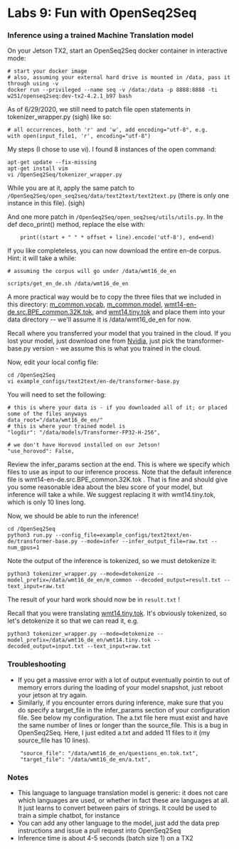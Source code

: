 # Labs 9: Fun with OpenSeq2Seq

### Inference using a trained Machine Translation model

On your Jetson TX2, start an OpenSeq2Seq docker container in interactive mode:
```
# start your docker image
# also, assuming your external hard drive is mounted in /data, pass it through using -v
docker run --privileged --name seq -v /data:/data -p 8888:8888 -ti w251/openseq2seq:dev-tx2-4.2.1_b97 bash
```

As of 6/29/2020, we still need to patch file open statements in  tokenizer_wrapper.py (sigh) like so:
```
# all occurrences, both 'r' and 'w', add encoding="utf-8", e.g.
with open(input_file1, 'r', encoding="utf-8")
```

My steps (I chose to use vi). I found 8 instances of the open command:
```
apt-get update --fix-missing
apt-get install vim
vi /OpenSeq2Seq/tokenizer_wrapper.py
```

While you are at it, apply the same patch to `/OpenSeq2Seq/open_seq2seq/data/text2text/text2text.py` (there is only one instance in this file). (sigh)

And one more patch in `/OpenSeq2Seq/open_seq2seq/utils/utils.py`. In the def deco_print() method, replace the else with:
```
    print((start + " " * offset + line).encode('utf-8'), end=end)
```

If you like completeless, you can now download the entire en-de corpus.  Hint: it will take a while:
```
# assuming the corpus will go under /data/wmt16_de_en

scripts/get_en_de.sh /data/wmt16_de_en
```
A more practical way would be to copy the three files that we included in this directory: [m_common.vocab](m_common.vocab), [m_common.model](m_common.model),  [wmt14-en-de.src.BPE_common.32K.tok](wmt14-en-de.src.BPE_common.32K.tok), and [wmt14.tiny.tok](wmt14.tiny.tok) and place them into your data directory -- we'll assume it is /data/wmt16_de_en for now.

Recall where you transferred your model that you trained in the cloud.  If you lost your model, just download one from [Nvidia](https://nvidia.github.io/OpenSeq2Seq/html/machine-translation.html), just pick the transformer-base.py version - we assume this is what you trained in the cloud.


Now, edit your local config file:
```
cd /OpenSeq2Seq
vi example_configs/text2text/en-de/transformer-base.py 
```
You will need to set the following:
```
# this is where your data is - if you downloaded all of it; or placed some of the files anyways
data_root="/data/wmt16_de_en/"
# this is where your trained model is
"logdir": "/data/models/Transformer-FP32-H-256",

# we don't have Horovod installed on our Jetson!
"use_horovod": False,
```

Review the infer_params section at the end.  This is where we specify which files to use as input to our inference process.  Note that the default inference file is wmt14-en-de.src.BPE_common.32K.tok .  That is fine and should give you some reasonable idea about the bleu score of your model, but inference will take a while.  We suggest replacing it with wmt14.tiny.tok, which is only 10 lines long.  

Now, we should be able to run the inference!
```
cd /OpenSeq2Seq
python3 run.py --config_file=example_configs/text2text/en-de/transformer-base.py --mode=infer --infer_output_file=raw.txt --num_gpus=1
```
Note the output of the inference is tokenized, so we must detokenize it:
```
python3 tokenizer_wrapper.py --mode=detokenize --model_prefix=/data/wmt16_de_en/m_common --decoded_output=result.txt --text_input=raw.txt
```
The result of your hard work should now be in ```result.txt``` !

Recall that you were translating [wmt14.tiny.tok](wmt14.tiny.tok).  It's obviously tokenized, so let's detokenize it so that we can read it, e.g.
```
python3 tokenizer_wrapper.py --mode=detokenize --model_prefix=/data/wmt16_de_en/wmt14.tiny.tok --decoded_output=input.txt --text_input=raw.txt
```

### Troubleshooting
* If you get a massive error with a lot of output eventually pointin to out of memory errors during the loading of your model snapshot, just reboot your jetson at try again.
* Similarly, if you encounter errors during inference, make sure that you do specify a target_file in the infer_params section of your configuration file.  See below my configuration. The a.txt file here must exist and have the same number of lines or longer than the source_file.  This is a bug in OpenSeq2Seq. Here, I just edited a.txt and added 11 files to it (my source_file has 10 lines).
```
    "source_file": "/data/wmt16_de_en/questions_en.tok.txt",
    "target_file": "/data/wmt16_de_en/a.txt",

```
### Notes
* This language to language translation model is generic: it does not care which languages are used, or whether in fact these are languages at all.  It just learns to convert between pairs of strings.  It could be used to train a simple chatbot, for instance
* You can add any other language to the model, just add the data prep instructions and issue a pull request into OpenSeq2Seq
* Inference time is about 4-5 seconds (batch size 1)  on a TX2

